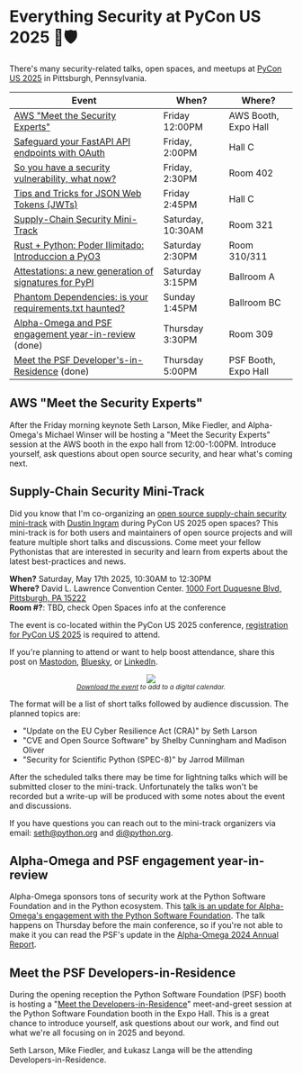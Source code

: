 # Everything Security at PyCon US 2025 🐍🛡️

There's many security-related talks, open spaces, and meetups at [PyCon US 2025](https://us.pycon.org/2025/) in Pittsburgh, Pennsylvania.

| Event                                                                                                          | When?             | Where?               |
|----------------------------------------------------------------------------------------------------------------|-------------------|----------------------|
| [AWS "Meet the Security Experts"](#aws-meet-the-security-experts)                                              | Friday 12:00PM    | AWS Booth, Expo Hall |
| [Safeguard your FastAPI API endpoints with OAuth](https://us.pycon.org/2025/schedule/presentation/88/)         | Friday, 2:00PM    | Hall C               |
| [So you have a security vulnerability, what now?](https://us.pycon.org/2025/events/maintainers-summit/)        | Friday, 2:30PM    | Room 402             |
| [Tips and Tricks for JSON Web Tokens (JWTs)](https://us.pycon.org/2025/schedule/presentation/91/)              | Friday 2:45PM     | Hall C               |
| [Supply-Chain Security Mini-Track](#supply-chain-security-mini-track)                                          | Saturday, 10:30AM | Room 321             |
| [Rust + Python: Poder Ilimitado: Introduccion a PyO3](https://us.pycon.org/2025/schedule/presentation/109/)    | Saturday 2:30PM   | Room 310/311         |
| [Attestations: a new generation of signatures for PyPI](https://us.pycon.org/2025/schedule/presentation/76/)   | Saturday 3:15PM   | Ballroom A           |
| [Phantom Dependencies: is your requirements.txt haunted?](https://us.pycon.org/2025/schedule/presentation/14/) | Sunday 1:45PM     | Ballroom BC          |
| [Alpha-Omega and PSF engagement year-in-review](#alpha-omega-and-psf-engagement-year-in-review) (done)         | Thursday 3:30PM   | Room 309             | 
| [Meet the PSF Developer's-in-Residence](#meet-the-psf-developers-in-residence)               (done)            | Thursday 5:00PM   | PSF Booth, Expo Hall |

## AWS "Meet the Security Experts"

After the Friday morning keynote Seth Larson, Mike Fiedler, and Alpha-Omega's
Michael Winser will be hosting a "Meet the Security Experts" session at the AWS booth
in the expo hall from 12:00-1:00PM. Introduce yourself, ask questions about
open source security, and hear what's coming next.

## Supply-Chain Security Mini-Track

Did you know that I'm co-organizing an [open source supply-chain security mini-track](https://us.pycon.org/2025/events/open-spaces/#:~:text=Supply-Chain%20Security)
with [Dustin Ingram](https://dustingram.com) during PyCon US 2025 open spaces? This mini-track is for both
users and maintainers of open source projects and will feature multiple
short talks and discussions. Come meet your fellow Pythonistas that
are interested in security and learn from experts about the latest
best-practices and news.

<div class="row">
<div class="col-6 col-sm-12">
<p>
<strong>When?</strong> Saturday, May 17th 2025, 10:30AM to 12:30PM<br>
<strong>Where?</strong> David L. Lawrence Convention Center. <a href="https://www.pittsburghcc.com">1000 Fort Duquesne Blvd, Pittsburgh, PA 15222</a><br>
<strong>Room #?</strong>: TBD, check Open Spaces info at the conference<br>
</p>
<p>The event is co-located within the <nobr>PyCon US 2025</nobr> conference, <a href="https://us.pycon.org/2025/attend/information/">registration for
<nobr>PyCon US 2025</nobr></a> is required to attend.</p>
<p>If you're planning to attend or want to help boost attendance, share this
post on <a href="https://mastodonshare.com/?text=I%27m%20attending%20the%20Supply-Chain%20Security%20Mini-Track%20at%20%23PyConUS2025%21%20%F0%9F%90%8D%F0%9F%9B%A1%EF%B8%8F%0D%0A%0D%0ASee%20you%20there%3F%20https%3A//sethmlarson.dev/pycon-us-2025-security-mini-summit">Mastodon</a>,
<a href="https://bsky.app/intent/compose?text=I%27m%20attending%20the%20Supply-Chain%20Security%20Mini-Track%20at%20%23PyConUS2025%21%20%F0%9F%90%8D%F0%9F%9B%A1%EF%B8%8F%0D%0A%0D%0ASee%20you%20there%3F%20https%3A//sethmlarson.dev/pycon-us-2025-security-mini-summit">Bluesky</a>, or <a href="https://www.linkedin.com/shareArticle?url=https%3A//sethmlarson.dev/pycon-us-2025-security-mini-summit">LinkedIn</a>.</p>
</div>
<div class="col-6 col-sm-12">
<center>
<img style="max-width: 100%" src="https://storage.googleapis.com/sethmlarson-dev-static-assets/qr.png"/>
<br><small><em><a href="https://storage.googleapis.com/sethmlarson-dev-static-assets/event.ics">Download the event</a> to add to a digital calendar.</em></small>
</center>
</div>
</div>

The format will be a list of short talks followed by audience discussion.
The planned topics are:

* "Update on the EU Cyber Resilience Act (CRA)" by Seth Larson
* "CVE and Open Source Software" by Shelby Cunningham and Madison Oliver
* "Security for Scientific Python (SPEC-8)" by Jarrod Millman

After the scheduled talks there may be time for lightning talks
which will be submitted closer to the mini-track.
Unfortunately the talks won't be recorded but a write-up will
be produced with some notes about the event and discussions.

If you have questions you can reach out to the mini-track organizers via email:
<a href="mailto:seth@python.org">seth@python.org</a> and <a href="di@python.org">di@python.org</a>.

## Alpha-Omega and PSF engagement year-in-review

Alpha-Omega sponsors tons of security work at the Python Software Foundation
and in the Python ecosystem. This [talk is an update for Alpha-Omega's
engagement with the Python Software Foundation](https://us.pycon.org/2025/schedule/presentation/153/).
The talk happens on Thursday before the main conference, so if you're not able
to make it you can read the PSF's update in the [Alpha-Omega 2024 Annual Report](https://alpha-omega.dev/wp-content/uploads/sites/22/2025/01/Alpha-Omega-Annual-Report-2024_012925.pdf).

## Meet the PSF Developers-in-Residence

During the opening reception the Python Software Foundation (PSF) booth is hosting
a "[Meet the Developers-in-Residence](https://www.python.org/psf/developersinresidence/)"
meet-and-greet session at the Python Software
Foundation booth in the Expo Hall. This is a
great chance to introduce yourself, ask questions about our work,
and find out what we're all focusing on in 2025 and beyond.

Seth Larson, Mike Fiedler, and Łukasz Langa will be the
attending Developers-in-Residence.
